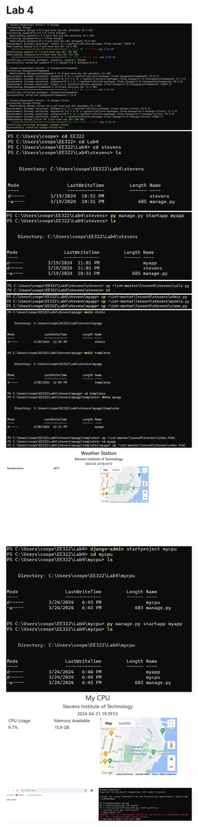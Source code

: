 # Lab 4
![](https://github.com/cfoote5/EE322/blob/main/images/django1.png)
![](https://github.com/cfoote5/EE322/blob/main/images/django2.png)
![](https://github.com/cfoote5/EE322/blob/main/images/django3.png)
![](https://github.com/cfoote5/EE322/blob/main/images/django4.png)
![](https://github.com/cfoote5/EE322/blob/main/images/django5.png)
![](https://github.com/cfoote5/EE322/blob/main/images/django6.png)
![](https://github.com/cfoote5/EE322/blob/main/images/django7.png)
![](https://github.com/cfoote5/EE322/blob/main/images/django8.png)
![](https://github.com/cfoote5/EE322/blob/main/images/django9.png)
![](https://github.com/cfoote5/EE322/blob/main/images/django10.png)
